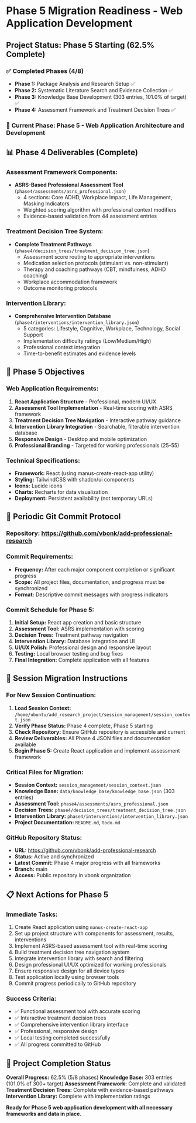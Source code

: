 # Phase 5 Migration Readiness - Web Application Development

## Project Status: Phase 5 Starting (62.5% Complete)

### ✅ **Completed Phases (4/8)**
- **Phase 1:** Package Analysis and Research Setup ✅
- **Phase 2:** Systematic Literature Search and Evidence Collection ✅  
- **Phase 3:** Knowledge Base Development (303 entries, 101.0% of target) ✅
- **Phase 4:** Assessment Framework and Treatment Decision Trees ✅

### 🔄 **Current Phase: Phase 5 - Web Application Architecture and Development**

## 📊 **Phase 4 Deliverables (Complete)**

### **Assessment Framework Components:**
- **ASRS-Based Professional Assessment Tool** (`phase4/assessments/asrs_professional.json`)
  - 4 sections: Core ADHD, Workplace Impact, Life Management, Masking Indicators
  - Weighted scoring algorithm with professional context modifiers
  - Evidence-based validation from 44 assessment entries

### **Treatment Decision Tree System:**
- **Complete Treatment Pathways** (`phase4/decision_trees/treatment_decision_tree.json`)
  - Assessment score routing to appropriate interventions
  - Medication selection protocols (stimulant vs. non-stimulant)
  - Therapy and coaching pathways (CBT, mindfulness, ADHD coaching)
  - Workplace accommodation framework
  - Outcome monitoring protocols

### **Intervention Library:**
- **Comprehensive Intervention Database** (`phase4/interventions/intervention_library.json`)
  - 5 categories: Lifestyle, Cognitive, Workplace, Technology, Social Support
  - Implementation difficulty ratings (Low/Medium/High)
  - Professional context integration
  - Time-to-benefit estimates and evidence levels

## 🚀 **Phase 5 Objectives**

### **Web Application Requirements:**
1. **React Application Structure** - Professional, modern UI/UX
2. **Assessment Tool Implementation** - Real-time scoring with ASRS framework
3. **Treatment Decision Tree Navigation** - Interactive pathway guidance
4. **Intervention Library Integration** - Searchable, filterable intervention database
5. **Responsive Design** - Desktop and mobile optimization
6. **Professional Branding** - Targeted for working professionals (25-55)

### **Technical Specifications:**
- **Framework:** React (using manus-create-react-app utility)
- **Styling:** TailwindCSS with shadcn/ui components
- **Icons:** Lucide icons
- **Charts:** Recharts for data visualization
- **Deployment:** Persistent availability (not temporary URLs)

## 📝 **Periodic Git Commit Protocol**

### **Repository:** https://github.com/vbonk/add-professional-research

### **Commit Requirements:**
- **Frequency:** After each major component completion or significant progress
- **Scope:** All project files, documentation, and progress must be synchronized
- **Format:** Descriptive commit messages with progress indicators

### **Commit Schedule for Phase 5:**
1. **Initial Setup:** React app creation and basic structure
2. **Assessment Tool:** ASRS implementation with scoring
3. **Decision Trees:** Treatment pathway navigation
4. **Intervention Library:** Database integration and UI
5. **UI/UX Polish:** Professional design and responsive layout
6. **Testing:** Local browser testing and bug fixes
7. **Final Integration:** Complete application with all features

## 🔄 **Session Migration Instructions**

### **For New Session Continuation:**
1. **Load Session Context:** `/home/ubuntu/add_research_project/session_management/session_context.json`
2. **Verify Phase Status:** Phase 4 complete, Phase 5 starting
3. **Check Repository:** Ensure GitHub repository is accessible and current
4. **Review Deliverables:** All Phase 4 JSON files and documentation available
5. **Begin Phase 5:** Create React application and implement assessment framework

### **Critical Files for Migration:**
- **Session Context:** `session_management/session_context.json`
- **Knowledge Base:** `data/knowledge_base/knowledge_base.json` (303 entries)
- **Assessment Tool:** `phase4/assessments/asrs_professional.json`
- **Decision Trees:** `phase4/decision_trees/treatment_decision_tree.json`
- **Intervention Library:** `phase4/interventions/intervention_library.json`
- **Project Documentation:** `README.md`, `todo.md`

### **GitHub Repository Status:**
- **URL:** https://github.com/vbonk/add-professional-research
- **Status:** Active and synchronized
- **Latest Commit:** Phase 4 major progress with all frameworks
- **Branch:** main
- **Access:** Public repository in vbonk organization

## 📋 **Next Actions for Phase 5**

### **Immediate Tasks:**
1. Create React application using `manus-create-react-app`
2. Set up project structure with components for assessment, results, interventions
3. Implement ASRS-based assessment tool with real-time scoring
4. Build treatment decision tree navigation system
5. Integrate intervention library with search and filtering
6. Design professional UI/UX optimized for working professionals
7. Ensure responsive design for all device types
8. Test application locally using browser tools
9. Commit progress periodically to GitHub repository

### **Success Criteria:**
- ✅ Functional assessment tool with accurate scoring
- ✅ Interactive treatment decision trees
- ✅ Comprehensive intervention library interface
- ✅ Professional, responsive design
- ✅ Local testing completed successfully
- ✅ All progress committed to GitHub

## 🎯 **Project Completion Status**

**Overall Progress:** 62.5% (5/8 phases)
**Knowledge Base:** 303 entries (101.0% of 300+ target)
**Assessment Framework:** Complete and validated
**Treatment Decision Trees:** Complete with evidence-based pathways
**Intervention Library:** Complete with implementation ratings

**Ready for Phase 5 web application development with all necessary frameworks and data in place.**


